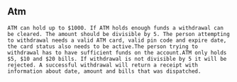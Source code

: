 ## Atm

```ATM can hold up to $1000. If ATM holds enough funds a withdrawal can be cleared. The amount should be divisible by 5. The person attempting to withdrawal needs a valid ATM card, valid pin code and expire date, the card status also needs to be active.The person trying to withdrawal has to have sufficient funds on the account.ATM only holds $5, $10 and $20 bills. If withdrawal is not divisible by 5 it will be rejected. A successful withdrawal will return a receipt with information about date, amount and bills that was dispatched.```
